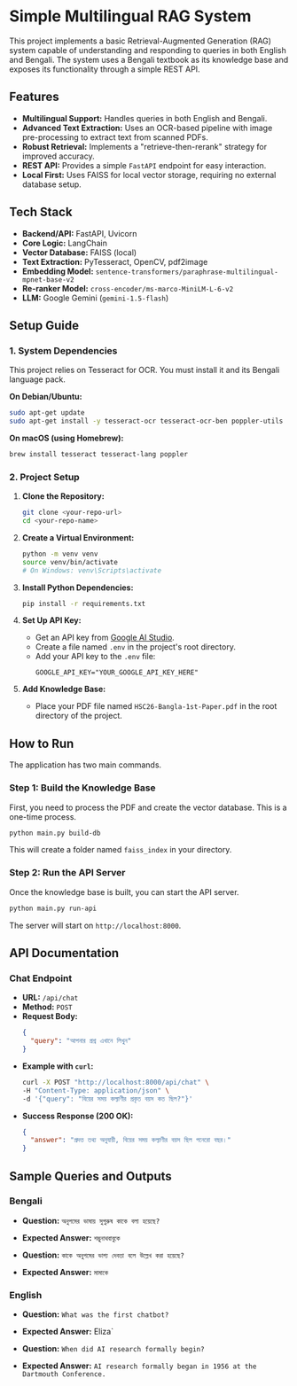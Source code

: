 # Simple Multilingual RAG System

This project implements a basic Retrieval-Augmented Generation (RAG) system capable of understanding and responding to queries in both English and Bengali. The system uses a Bengali textbook as its knowledge base and exposes its functionality through a simple REST API.

## Features
- **Multilingual Support:** Handles queries in both English and Bengali.
- **Advanced Text Extraction:** Uses an OCR-based pipeline with image pre-processing to extract text from scanned PDFs.
- **Robust Retrieval:** Implements a "retrieve-then-rerank" strategy for improved accuracy.
- **REST API:** Provides a simple `FastAPI` endpoint for easy interaction.
- **Local First:** Uses FAISS for local vector storage, requiring no external database setup.

## Tech Stack
- **Backend/API:** FastAPI, Uvicorn
- **Core Logic:** LangChain
- **Vector Database:** FAISS (local)
- **Text Extraction:** PyTesseract, OpenCV, pdf2image
- **Embedding Model:** `sentence-transformers/paraphrase-multilingual-mpnet-base-v2`
- **Re-ranker Model:** `cross-encoder/ms-marco-MiniLM-L-6-v2`
- **LLM:** Google Gemini (`gemini-1.5-flash`)

## Setup Guide

### 1. System Dependencies
This project relies on Tesseract for OCR. You must install it and its Bengali language pack.

**On Debian/Ubuntu:**
```bash
sudo apt-get update
sudo apt-get install -y tesseract-ocr tesseract-ocr-ben poppler-utils
```
**On macOS (using Homebrew):**
```bash
brew install tesseract tesseract-lang poppler
```

### 2. Project Setup
1.  **Clone the Repository:**
    ```bash
    git clone <your-repo-url>
    cd <your-repo-name>
    ```

2.  **Create a Virtual Environment:**
    ```bash
    python -m venv venv
    source venv/bin/activate
    # On Windows: venv\Scripts\activate
    ```

3.  **Install Python Dependencies:**
    ```bash
    pip install -r requirements.txt
    ```

4.  **Set Up API Key:**
    - Get an API key from [Google AI Studio](https://aistudio.google.com/app/apikey).
    - Create a file named `.env` in the project's root directory.
    - Add your API key to the `.env` file:
      ```
      GOOGLE_API_KEY="YOUR_GOOGLE_API_KEY_HERE"
      ```

5.  **Add Knowledge Base:**
    - Place your PDF file named `HSC26-Bangla-1st-Paper.pdf` in the root directory of the project.

## How to Run

The application has two main commands.

### Step 1: Build the Knowledge Base
First, you need to process the PDF and create the vector database. This is a one-time process.

```bash
python main.py build-db
```
This will create a folder named `faiss_index` in your directory.

### Step 2: Run the API Server
Once the knowledge base is built, you can start the API server.

```bash
python main.py run-api
```
The server will start on `http://localhost:8000`.

## API Documentation

### Chat Endpoint
- **URL:** `/api/chat`
- **Method:** `POST`
- **Request Body:**
  ```json
  {
    "query": "আপনার প্রশ্ন এখানে লিখুন"
  }
  ```
- **Example with `curl`:**
  ```bash
  curl -X POST "http://localhost:8000/api/chat" \
  -H "Content-Type: application/json" \
  -d '{"query": "বিয়ের সময় কল্যাণীর প্রকৃত বয়স কত ছিল?"}'
  ```
- **Success Response (200 OK):**
  ```json
  {
    "answer": "প্রদত্ত তথ্য অনুযায়ী, বিয়ের সময় কল্যাণীর বয়স ছিল পনেরো বছর।"
  }
  ```

## Sample Queries and Outputs

### Bengali
- **Question:** `অনুপমের ভাষায় সুপুরুষ কাকে বলা হয়েছে?`
- **Expected Answer:** `শম্ভুনাথবাবুকে`

- **Question:** `কাকে অনুপমের ভাগ্য দেবতা বলে উল্লেখ করা হয়েছে?`
- **Expected Answer:** `মামাকে`

### English
- **Question:** `What was the first chatbot?`
- **Expected Answer:** Eliza`

- **Question:** `When did AI research formally begin?`
- **Expected Answer:** `AI research formally began in 1956 at the Dartmouth Conference.`
